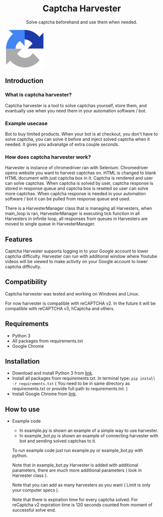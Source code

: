<h1 align="center">Captcha Harvester</h1>
<p align="center">Solve captcha beforehand and use them when needed.</p>
<img src="img/icon.png" align="center"></img>

## Introduction

### What is captcha harvester?

Captcha harvester is a tool to solve captchas yourself, store them, and evantually use when you need them in your automation software / bot.

### Example usecase

Bot to buy limited products. When your bot is at checkout, you don't have to solve captcha, you can solve it before and inject solved captcha when it needed. It gives you advanatge of extra couple seconds.

### How does captcha harvester work?

Harvester is instance of chromedriver ran with Selenium. Chromedriver opens website you want to harvest captchas on. HTML is changed to blank HTML document with just captcha box in it. Captcha is rendered and user can solve captchas. When captcha is solved by user, captcha response is stored in response queue and captcha box is reseted so user can solve more captchas. When captcha response is needed in your automation software / bot it can be pulled from response queue and used.

There is a HarvesterManager class that is managing all Harvesters, when main_loop is ran, HarvesterManager is executing tick function in all Harvesters in infinite loop, all responses from queues in Harvesters are moved to single queue in HarvesterManager.

## Features

Captcha Harvester supports logging in to your Google account to lower captcha difficulty.
Harvester can run with additional window where Youtube videos will be viewed to make activity on your Google account to lower captcha difficulty. 

## Compatibility

Captcha harvester was tested and working on Windows and Linux.

For now harvester is compatible with reCAPTCHA v2. In the future it will be compatible with reCAPTCHA v3, hCaptcha and others.

## Requirements

- Python 3
- All packages from requirements.txt
- Google Chrome

## Installation

- Download and install Python 3 from <a href="https://www.python.org/downloads/">link</a>.
- Install all packages from requirements.txt. In terminal type: `pip install -r requirements.txt` ( You need to be in same directory as requirements.txt or provide full path to requirements.txt. )
- Install Google Chrome from <a href="https://www.google.com/chrome/">link</a>.

## How to use

- Example code

    - In example.py is shown an example of a simple way to use harvester.
    - In example_bot.py is shown an example of connecting harvester with bot and sending solved captchas to it.

    To run example code just run example.py or example_bot.py with python.
    
    Note that in example_bot.py Harvester is added with additional parameters, there are much more additional parameters ( look in Harvester class ).
    
    Note that you can add as many harvesters as you want ( Limit is only your computer specs ).
    
    Note that there is expiration time for every captcha solved. For reCaptcha v2 expiration time is 120 seconds counted from moment of successful solve end.
